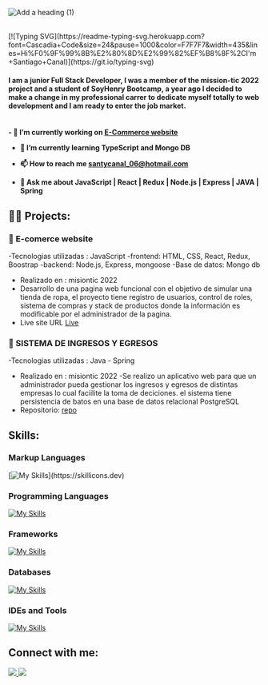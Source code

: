 ![Add a heading (1)](https://user-images.githubusercontent.com/109535432/204095015-7be0d5f8-bef0-44d2-8b43-008e3426396c.png)

<br/>
[![Typing SVG](https://readme-typing-svg.herokuapp.com?font=Cascadia+Code&size=24&pause=1000&color=F7F7F7&width=435&lines=Hi%F0%9F%99%8B%E2%80%8D%E2%99%82%EF%B8%8F%2CI'm+Santiago+Canal)](https://git.io/typing-svg)
<br/>
<h4> I am a junior Full Stack Developer, I was a member of the mission-tic 2022 project and a student of SoyHenry Bootcamp, a year ago I decided to make a change in my professional carrer to dedicate myself totally to web development and I am ready to enter the job market.<h4/>
<br/>
- 🔭 I’m currently working on <a href="https://scch94.github.io/frontend.devgroup/"><span>E-Commerce website<span/><a/>

- 🌱 I’m currently learning **TypeScript and Mongo DB**

- 📫 How to reach me **santycanal_06@hotmail.com**
  
- 💬 Ask me about **JavaScript | React | Redux | Node.js | Express | JAVA | Spring**
  


## 👨‍💻 Projects:
### 📝 E-comerce website
-Tecnologias utilizadas : JavaScript
 -frontend: HTML, CSS, React, Redux, Boostrap 
 -backend: Node.js, Express, mongoose
  -Base de datos: Mongo db
<br/>
- Realizado en : misiontic 2022 
- Desarrollo de una pagina web funcional con el objetivo de simular una tienda de ropa, el proyecto tiene registro de usuarios, control de roles, sistema de compras y stack de productos donde la información es modificable por el administrador de la pagina. 
  <br/>
- Live site URL [Live](https://e-commerce-ten-swart-18.vercel.app/)

### 📝 SISTEMA DE INGRESOS Y EGRESOS
-Tecnologias utilizadas : Java - Spring
- Realizado en : misiontic 2022 
-Se realizo un aplicativo web para que un administrador pueda gestionar los
ingresos y egresos de distintas empresas lo cual faciilite la toma de deciciones. el sistema tiene persistencia de batos en una base de datos relacional PostgreSQL
- Repositorio: [repo](https://github.com/SpeedCodeCol/proyecto)

  
## Skills:

### Markup Languages
[![My Skills](https://skillicons.dev/icons?i=html,css,bootstrap,)](https://skillicons.dev)

### Programming Languages
[![My Skills](https://skillicons.dev/icons?i=javascript,java,py)](https://skillicons.dev)

### Frameworks
[![My Skills](https://skillicons.dev/icons?i=nodejs,express,react,redux,spring)](https://skillicons.dev)

### Databases
[![My Skills](https://skillicons.dev/icons?i=mysql,mongodb)](https://skillicons.dev)

### IDEs and Tools
[![My Skills](https://skillicons.dev/icons?i=git,github,vscode)](https://skillicons.dev)
## Connect with me:
<p align="left">
  <a href="https://github.com/scch94">
    <img src="https://skillicons.dev/icons?i=github" />
  </a>
  <a href="http://www.linkedin.com/in/scch94">
    <img src="https://skillicons.dev/icons?i=linkedin" />
  </a>
</p>


